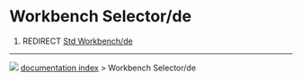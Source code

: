 # Workbench Selector/de
1.  REDIRECT [Std Workbench/de](Std_Workbench/de.md)



---
![](images/Right_arrow.png) [documentation index](../README.md) > Workbench Selector/de
